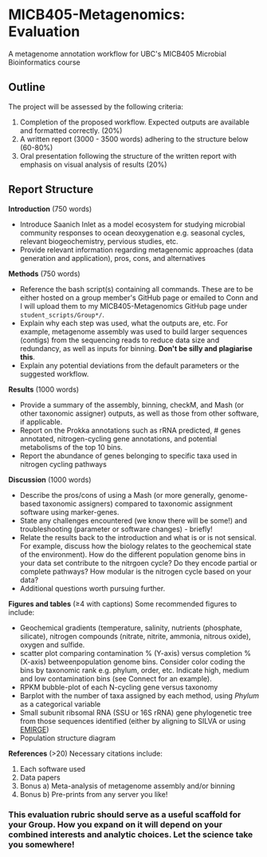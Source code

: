 # MICB405-Metagenomics: Evaluation
A metagenome annotation workflow for UBC's MICB405 Microbial Bioinformatics course

## Outline
The project will be assessed by the following criteria:
1. Completion of the proposed workflow. Expected outputs are available and formatted correctly. (20%)
2. A written report (3000 - 3500 words) adhering to the structure below (60-80%)
3. Oral presentation following the structure of the written report with emphasis on visual analysis of results (20%)

## Report Structure
__Introduction__ (750 words)
 - Introduce Saanich Inlet as a model ecosystem for studying microbial community responses to ocean deoxygenation e.g. seasonal cycles, relevant biogeochemistry, pervious studies, etc. 
 - Provide relevant information regarding metagenomic approaches (data generation and application), pros, cons, and alternatives

__Methods__ (750 words)
 - Reference the bash script(s) containing all commands. These are to be either hosted on a group member's GitHub page or emailed to Conn and I will upload them to my MICB405-Metagenomics GitHub page under `student_scripts/Group*/`.
 - Explain why each step was used, what the outputs are, etc. For example, metagenome assembly was used to build larger sequences (contigs) from the sequencing reads to reduce data size and redundancy, as well as inputs for binning. __Don't be silly and plagiarise this__.
 - Explain any potential deviations from the default parameters or the suggested workflow.

__Results__ (1000 words)
 - Provide a summary of the assembly, binning, checkM, and Mash (or other taxonomic assigner) outputs, as well as those from other software, if applicable.
 - Report on the Prokka annotations such as rRNA predicted, # genes annotated, nitrogen-cycling gene annotations, and potential metabolisms of the top 10 bins.
 - Report the abundance of genes belonging to specific taxa used in nitrogen cycling pathways

__Discussion__ (1000 words)
 - Describe the pros/cons of using a Mash (or more generally, genome-based taxonomic assigners) compared to taxonomic assignment software using marker-genes.
 - State any challenges encountered (we know there will be some!) and troubleshooting (parameter or software changes) - briefly!
 - Relate the results back to the introduction and what is or is not sensical. For example, discuss how the biology relates to the geochemical state of the environment). How do the different population genome bins in your data set contribute to the nitrgoen cycle? Do they encode partial or complete pathways? How modular is the nitrogen cycle based on your data?
 - Additional questions worth pursuing further.

__Figures and tables__ (≥4 with captions)
Some recommended figures to include:
 - Geochemical gradients (temperature, salinity, nutrients (phosphate, silicate), nitrogen compounds (nitrate, nitrite, ammonia, nitrous oxide), oxygen and sulfide.  
 - scatter plot comparing contamination % (Y-axis) versus completion % (X-axis) betweenpopulation genome bins. Consider color coding the bins by taxonomic rank e.g. phylum, order, etc. Indicate high, medium and low contamination bins (see Connect for an example).
 - RPKM bubble-plot of each N-cycling gene versus taxonomy
 - Barplot with the number of taxa assigned by each method, using *Phylum* as a categorical variable
 - Small subunit ribsomal RNA (SSU or 16S rRNA) gene phylogenetic tree from those sequences identified (either by aligning to SILVA or using [EMIRGE](https://github.com/csmiller/EMIRGE))
 - Population structure diagram

__References__ (>20)
Necessary citations include:
1. Each software used
2. Data papers
3. Bonus a) Meta-analysis of metagenome assembly and/or binning
4. Bonus b) Pre-prints from any server you like!

### This evaluation rubric should serve as a useful scaffold for your Group. How you expand on it will depend on your combined interests and analytic choices. Let the science take you somewhere!
